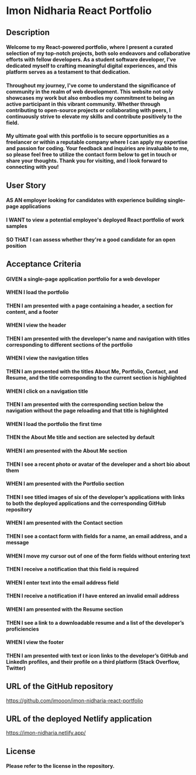 # Imon Nidharia React Portfolio

## Description

#### Welcome to my React-powered portfolio, where I present a curated selection of my top-notch projects, both solo endeavors and collaborative efforts with fellow developers. As a student software developer, I've dedicated myself to crafting meaningful digital experiences, and this platform serves as a testament to that dedication.

#### Throughout my journey, I've come to understand the significance of community in the realm of web development. This website not only showcases my work but also embodies my commitment to being an active participant in this vibrant community. Whether through contributing to open-source projects or collaborating with peers, I continuously strive to elevate my skills and contribute positively to the field.

#### My ultimate goal with this portfolio is to secure opportunities as a freelancer or within a reputable company where I can apply my expertise and passion for coding. Your feedback and inquiries are invaluable to me, so please feel free to utilize the contact form below to get in touch or share your thoughts. Thank you for visiting, and I look forward to connecting with you!

## User Story

#### AS AN employer looking for candidates with experience building single-page applications
#### I WANT to view a potential employee's deployed React portfolio of work samples
#### SO THAT I can assess whether they're a good candidate for an open position

## Acceptance Criteria

#### GIVEN a single-page application portfolio for a web developer

#### WHEN I load the portfolio
#### THEN I am presented with a page containing a header, a section for content, and a footer

#### WHEN I view the header
#### THEN I am presented with the developer's name and navigation with titles corresponding to different sections of the portfolio

#### WHEN I view the navigation titles
#### THEN I am presented with the titles About Me, Portfolio, Contact, and Resume, and the title corresponding to the current section is highlighted

#### WHEN I click on a navigation title
#### THEN I am presented with the corresponding section below the navigation without the page reloading and that title is highlighted

#### WHEN I load the portfolio the first time
#### THEN the About Me title and section are selected by default

#### WHEN I am presented with the About Me section
#### THEN I see a recent photo or avatar of the developer and a short bio about them

#### WHEN I am presented with the Portfolio section
#### THEN I see titled images of six of the developer’s applications with links to both the deployed applications and the corresponding GitHub repository

#### WHEN I am presented with the Contact section
#### THEN I see a contact form with fields for a name, an email address, and a message

#### WHEN I move my cursor out of one of the form fields without entering text
#### THEN I receive a notification that this field is required

#### WHEN I enter text into the email address field
#### THEN I receive a notification if I have entered an invalid email address

#### WHEN I am presented with the Resume section
#### THEN I see a link to a downloadable resume and a list of the developer’s proficiencies

#### WHEN I view the footer
#### THEN I am presented with text or icon links to the developer’s GitHub and LinkedIn profiles, and their profile on a third platform (Stack Overflow, Twitter)

## URL of the GitHub repository

https://github.com/imooon/imon-nidharia-react-portfolio

## URL of the deployed Netlify application

https://imon-nidharia.netlify.app/

## License 

#### Please refer to the license in the repository.
